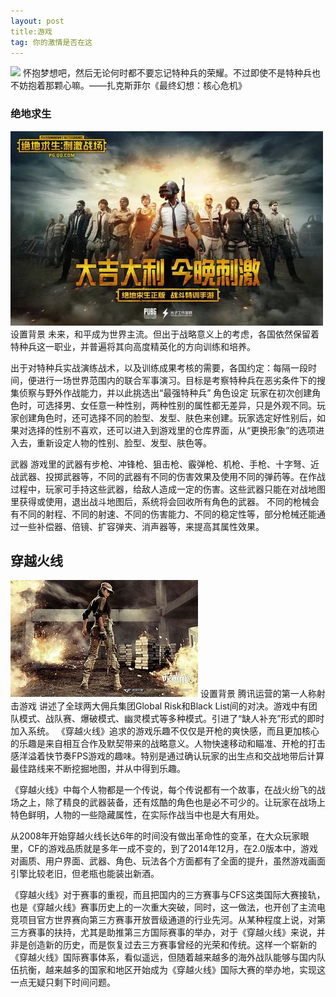 ```yaml
---
layout: post
title:游戏
tag: 你的激情是否在这
---
```

![](/images/posts/iBeacon/33.jpg)
怀抱梦想吧，然后无论何时都不要忘记特种兵的荣耀。不过即使不是特种兵也不妨抱着那颗心嘛。——扎克斯菲尔《最终幻想：核心危机》

### 绝地求生
![](/images/posts/iBeacon/22.jpg)
   设置背景
未来，和平成为世界主流。但出于战略意义上的考虑，各国依然保留着特种兵这一职业，并普遍将其向高度精英化的方向训练和培养。

出于对特种兵实战演练战术，以及训练成果考核的需要，各国约定：每隔一段时间，便进行一场世界范围内的联合军事演习。目标是考察特种兵在恶劣条件下的搜集侦察与野外作战能力，并以此挑选出“最强特种兵”
   角色设定
玩家在初次创建角色时，可选择男、女任意一种性别，两种性别的属性都无差异，只是外观不同。玩家创建角色时，还可选择不同的脸型、发型、肤色来创建。玩家选定好性别后，如果对选择的性别不喜欢，还可以进入到游戏里的仓库界面，从“更换形象”的选项进入去，重新设定人物的性别、脸型、发型、肤色等。

   武器
游戏里的武器有步枪、冲锋枪、狙击枪、霰弹枪、机枪、手枪、十字弩、近战武器、投掷武器等，不同的武器有不同的伤害效果及使用不同的弹药等。在作战过程中，玩家可手持这些武器，给敌人造成一定的伤害。这些武器只能在对战地图里获得或使用，退出战斗地图后，系统将会回收所有角色的武器。
不同的枪械会有不同的射程、不同的射速、不同的伤害能力、不同的稳定性等，部分枪械还能通过一些补偿器、倍镜、扩容弹夹、消声器等，来提高其属性效果。
## 穿越火线 
![](/images/posts/iBeacon/th.jpg)
   设置背景
腾讯运营的第一人称射击游戏
讲述了全球两大佣兵集团Global Risk和Black List间的对决。游戏中有团队模式、战队赛、爆破模式、幽灵模式等多种模式。引进了“缺人补充”形式的即时加入系统。
《穿越火线》追求的游戏乐趣不仅仅是开枪的爽快感，而且更加核心的乐趣是来自相互合作及默契带来的战略意义。人物快速移动和瞄准、开枪的打击感洋溢着快节奏FPS游戏的趣味。特别是通过确认玩家的出生点和交战地带后计算最佳路线来不断挖掘地图，并从中得到乐趣。

《穿越火线》中每个人物都是一个传说，每个传说都有一个故事，在战火纷飞的战场之上，除了精良的武器装备，还有炫酷的角色也是必不可少的。让玩家在战场上特色鲜明，人物的一些隐藏属性，在实际作战当中也是大有用处。 

从2008年开始穿越火线长达6年的时间没有做出革命性的变革，在大众玩家眼里，CF的游戏品质就是多年一成不变的，到了2014年12月，在2.0版本中，游戏对画质、用户界面、武器、角色、玩法各个方面都有了全面的提升，虽然游戏画面引擎比较老旧，但老瓶也能装出新酒。  

《穿越火线》对于赛事的重视，而且把国内的三方赛事与CFS这类国际大赛接轨，也是《穿越火线》赛事历史上的一次重大突破，同时，这一做法，也开创了主流电竞项目官方世界赛向第三方赛事开放晋级通道的行业先河。从某种程度上说，对第三方赛事的扶持，尤其是助推第三方国际赛事的举办，对于《穿越火线》来说，并非是创造新的历史，而是恢复过去三方赛事曾经的光荣和传统。这样一个崭新的《穿越火线》国际赛事体系，看似遥远，但随着越来越多的海外战队能够与国内队伍抗衡，越来越多的国家和地区开始成为《穿越火线》国际大赛的举办地，实现这一点无疑只剩下时间问题。


<br>

